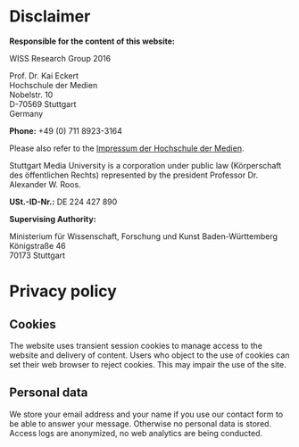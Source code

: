 # Disclaimer

**Responsible for the content of this website:**



WISS Research Group 2016

Prof. Dr. Kai Eckert  
Hochschule der Medien  
Nobelstr. 10  
D-70569 Stuttgart  
Germany



**Phone:** +49 (0) 711 8923-3164

Please also refer to the [Impressum der Hochschule der Medien](https://www.hdm-stuttgart.de/impressum).

Stuttgart Media University is a corporation under public law (Körperschaft des öffentlichen Rechts) represented by the president Professor Dr. Alexander W. Roos.

**USt.-ID-Nr.:** DE 224 427 890

**Supervising Authority:**

Ministerium für Wissenschaft, Forschung und Kunst Baden-Württemberg  
Königstraße 46  
70173 Stuttgart

# Privacy policy
## Cookies

The website uses transient session cookies to manage access to the website and delivery of content. Users who object to the use of cookies can set their web browser to reject cookies. This may impair the use of the site.

## Personal data

We store your email address and your name if you use our contact form to be able to answer your message. Otherwise no personal data is stored. Access logs are anonymized, no web analytics are being conducted.